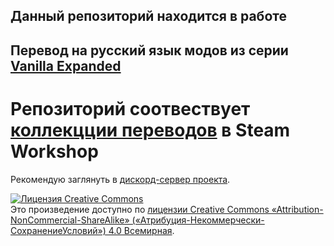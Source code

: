 ## Данный репозиторий находится в работе

## Перевод на русский язык модов из серии [Vanilla Expanded](https://steamcommunity.com/sharedfiles/filedetails/?id=1884025115)
# Репозиторий соотвествует [коллекцции переводов](https://steamcommunity.com/sharedfiles/filedetails/?id=2127966899) в Steam Workshop

Рекомендую заглянуть в [дискорд-сервер проекта](https://discord.gg/Xmbwmgh).

<a rel="license" href="http://creativecommons.org/licenses/by-nc-sa/4.0/"><img alt="Лицензия Creative Commons" style="border-width:0" src="https://i.creativecommons.org/l/by-nc-sa/4.0/88x31.png" /></a><br />Это произведение доступно по <a rel="license" href="http://creativecommons.org/licenses/by-nc-sa/4.0/">лицензии Creative Commons «Attribution-NonCommercial-ShareAlike» («Атрибуция-Некоммерчески-СохранениеУсловий») 4.0 Всемирная</a>.
